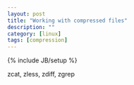 ```yaml
---
layout: post
title: "Working with compressed files"
description: ""
category: [linux]
tags: [compression]
---
```

{% include JB/setup %}

zcat, zless, zdiff, zgrep


